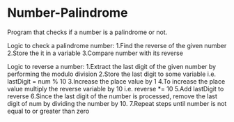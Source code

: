 # Number-Palindrome
Program that checks if a number is a palindrome or not.

Logic to check a palindrome number:
                                  1.Find the reverse of the given number
                                  2.Store the it in a variable
                                  3.Compare number with its reverse
                                  
Logic to reverse a number:
                         1.Extract the last digit of the given number by performing the modulo division
                         2.Store the last digit to some variable i.e. lastDigit = num % 10
                         3.Increase the place value by 1
                         4.To increase the place value multiply the reverse variable by 10 i.e. reverse *= 10
                         5.Add lastDigit to reverse
                         6.Since the last digit of the number is processed, remove the last digit of num by 
                         dividing the number by 10.
                         7.Repeat steps until number is not equal to or greater than zero
